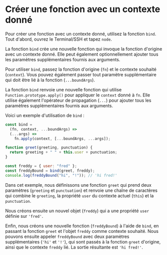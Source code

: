 # Créer une fonction avec un contexte donné

Pour créer une fonction avec un contexte donné, utilisez la fonction `bind`. Tout d'abord, ouvrez le Terminal/SSH et tapez `node`.

La fonction `bind` crée une nouvelle fonction qui invoque la fonction d'origine avec un contexte donné. Elle peut également optionnellement ajouter tous les paramètres supplémentaires fournis aux arguments.

Pour utiliser `bind`, passez la fonction d'origine (`fn`) et le contexte souhaité (`context`). Vous pouvez également passer tout paramètre supplémentaire qui doit être lié à la fonction (`...boundArgs`).

La fonction `bind` renvoie une nouvelle fonction qui utilise `Function.prototype.apply()` pour appliquer le `context` donné à `fn`. Elle utilise également l'opérateur de propagation (`...`) pour ajouter tous les paramètres supplémentaires fournis aux arguments.

Voici un exemple d'utilisation de `bind` :

```js
const bind =
  (fn, context, ...boundArgs) =>
  (...args) =>
    fn.apply(context, [...boundArgs, ...args]);

function greet(greeting, punctuation) {
  return greeting + " " + this.user + punctuation;
}

const freddy = { user: "fred" };
const freddyBound = bind(greet, freddy);
console.log(freddyBound("hi", "!")); // 'hi fred!'
```

Dans cet exemple, nous définissons une fonction `greet` qui prend deux paramètres (`greeting` et `punctuation`) et renvoie une chaîne de caractères qui combine le `greeting`, la propriété `user` du contexte actuel (`this`) et la `punctuation`.

Nous créons ensuite un nouvel objet (`freddy`) qui a une propriété `user` définie sur `'fred'`.

Enfin, nous créons une nouvelle fonction (`freddyBound`) à l'aide de `bind`, en passant la fonction `greet` et l'objet `freddy` comme contexte souhaité. Nous pouvons ensuite appeler `freddyBound` avec deux paramètres supplémentaires (`'hi'` et `'!'`), qui sont passés à la fonction `greet` d'origine, ainsi que le contexte `freddy` lié. La sortie résultante est `'hi fred!'`.
